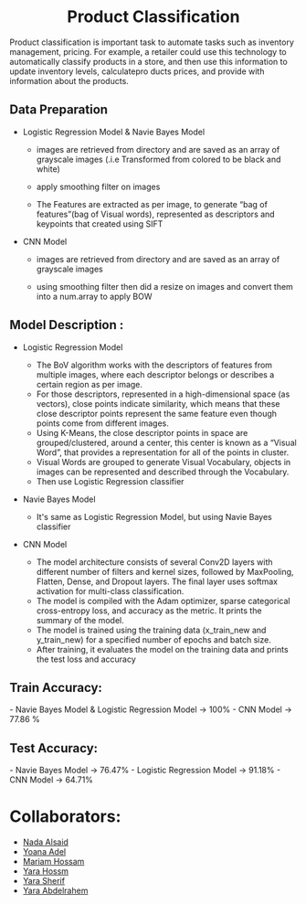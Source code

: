 <h1 align = "center">Product Classification</h1>
Product classification is important task to automate tasks such as inventory management, pricing. For example, a retailer could use this technology to automatically classify products in a store,
and then use this information to update inventory levels, calculatepro ducts prices, and provide with information about the products.<br>
<h2>Data Preparation</h2>

  - Logistic Regression Model & Navie Bayes Model
    - images are retrieved from directory and are saved as an array of grayscale images (.i.e Transformed from colored to be black and white) 

    - apply smoothing filter on images
  
    - The Features are extracted as per image, to generate “bag of features”(bag of Visual words), represented as descriptors and keypoints that created using SIFT
  - CNN Model
    - images are retrieved from directory and are saved as an array of grayscale images
      
    - using smoothing filter then did a resize on images and convert them into a num.array to apply BOW

<h2>Model Description :</h2>

  - Logistic Regression Model
    - The BoV algorithm works with the descriptors of features from multiple images, where each descriptor belongs or describes a certain region as per image.
    - For those descriptors, represented in a high-dimensional space (as vectors), close points indicate similarity, which means that these close descriptor points represent the same feature even though 
      points come from different images.
    - Using K-Means, the close descriptor points in space are grouped/clustered, around a center, this center is known as a “Visual Word”, that provides a representation for all of the points in cluster.
    - Visual Words are grouped to generate Visual Vocabulary, objects in images can be represented and described through the Vocabulary.
    - Then use Logistic Regression classifier

  - Navie Bayes Model
    - It's same as Logistic Regression Model, but using Navie Bayes classifier
  - CNN Model
    - The model architecture consists of several Conv2D layers with different number of filters and kernel sizes, followed by MaxPooling, Flatten, Dense, and Dropout layers. The final layer uses softmax activation for multi-class classification.
    - The model is compiled with the Adam optimizer, sparse categorical cross-entropy loss, and accuracy as the metric. It prints the summary of the model.
    - The model is trained using the training data (x_train_new and y_train_new) for a specified number of epochs and batch size.
    - After training, it evaluates the model on the training data and prints the test loss and accuracy
      
<h2>Train Accuracy:</h2>
  - Navie Bayes Model & Logistic Regression Model -> 100%
  - CNN Model -> 77.86 %
<h2>Test Accuracy:</h2>
  - Navie Bayes Model -> 76.47%
  - Logistic Regression Model -> 91.18%
  - CNN Model -> 64.71%
  
# Collaborators:
- <a href="https://github.com/NadaAlsaid">Nada Alsaid</a><br>
- <a href="https://github.com/anna-adel">Yoana Adel</a><br>
- <a href="https://github.com/maHossam9">Mariam Hossam</a><br>
- <a href="https://github.com/NadaShehata">Yara Hossm</a><br>
- <a href="https://github.com/YaraSherif">Yara Sherif</a><br>
- <a href="https://github.com/Yara-Abdelrahem">Yara Abdelrahem</a>
